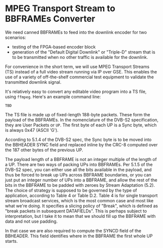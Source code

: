 # MPEG Transport Stream to BBFRAMEs Converter

We need canned BBFRAMEs to feed into the downlink encoder for two
scenarios:

* testing of the FPGA-based encoder block
* generation of the "Default Digital Downlink" or "Triple-D" stream that
is to be transmitted when no other traffic is available for the downlink.

For convenience in the short term, we will use MPEG Transport Streams
(TS) instead of a full video stream running via IP over GSE. This enables
the use of a variety of off-the-shelf commercial test equipment to validate
the transmitted downlink signal.

It's relatively easy to convert any editable video program into a TS file,
using ```ffmpeg```. Here's an example command line:

```
TBD
```

The TS file is made up of fixed-length 188-byte packets. These form the
payload of the BBFRAMEs. In the nomenclature of the DVB-S2 specification,
they are User Packets or ```UP```. The first byte of each UP is a Sync
byte, which is always 0x47 (ASCII 'G').

According to 5.1.4 of the DVB-S2 spec, the Sync byte is to be moved into
the BBHEADER SYNC field and replaced inline by the CRC-8 computed over
the 187 other bytes of the previous UP. 

The payload length of a BBFRAME is not an integer multiple of the length
of a UP. There are two ways of packing UPs into BBFRAMEs. Per 5.1.5 of
the DVB-S2 spec, you can either use all the bits available in the payload,
and thus be forced to break up UPs across BBFRAME boundaries, or you can
just put an integer number of UPs into a BBFRAME, and allow the rest of
the bits in the BBFRAME to be padded with zeroes by Stream Adaptation
(5.2). The choice of strategy is supposed to be governed by the type of
application, according to Table 4 or Table D.2. Table 4 is for single
transport stream broadcast services, which is the most common case and
most like what we're doing. It specifies a slicing policy of "Break",
which is defined as "break packets in subsequent DATAFIELDs". This is
perhaps subject to interpretation, but I take it to mean that we should
fill up the BBFRAME with data and not use padding.

In that case we are also required to compute the SYNCD field of the
BBHEADER. This field identifies where in the BBFRAME the first whole
UP starts.
